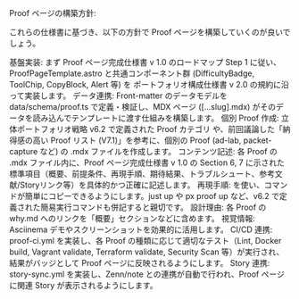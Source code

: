 Proof ページの構築方針:

これらの仕様書に基づき、以下の方針で Proof ページを構築していくのが良いでしょう。

基盤実装: まず Proof ページ完成仕様書 v 1.0 のロードマップ Step 1 に従い、ProofPageTemplate.astro と共通コンポーネント群 (DifficultyBadge, ToolChip, CopyBlock, Alert 等) を ポートフォリオ構成仕様書 v 2.0 の規約に沿って実装します。
データ連携: Front-matter のデータモデルを data/schema/proof.ts で定義・検証し、MDX ページ ([...slug].mdx) がそのデータを読み込んでテンプレートに渡す仕組みを構築します。
個別 Proof 作成: 立体ポートフォリオ戦略 v6.2 で定義された Proof カテゴリ や、前回議論した「納得感の高い Proof リスト (V7.1)」を参考に、個別の Proof (ad-lab, packet-capture など) の .mdx ファイルを作成します。
コンテンツ記述: 各 Proof の .mdx ファイル内に、Proof ページ完成仕様書 v 1.0 の Section 6, 7 に示された標準項目（概要、前提条件、再現手順、期待結果、トラブルシュート、参考文献/Storyリンク等）を具体的かつ正確に記述します。
再現手順: <CopyBlock /> を使い、コマンドが簡単にコピーできるようにします。just up や px proof up <name> など、v6.2 で定義された簡易実行コマンドも併記すると親切です。
設計理由: 各 Proof の why.md へのリンクを「概要」セクションなどに含めます。
視覚情報: Asciinema デモやスクリーンショットを効果的に活用します。
CI/CD 連携: proof-ci.yml を実装し、各 Proof の種類に応じて適切なテスト（Lint, Docker build, Vagrant validate, Terraform validate, Security Scan 等）が実行され、結果がバッジとして Proof ページに反映されるようにします。
Story 連携: story-sync.yml を実装し、Zenn/note との連携が自動で行われ、Proof ページに関連 Story が表示されるようにします。